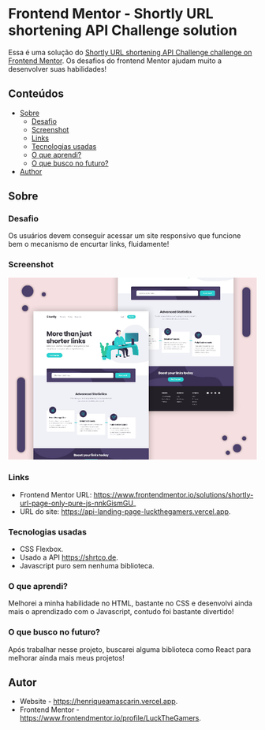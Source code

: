 # Frontend Mentor - Shortly URL shortening API Challenge solution

Essa é uma solução do [Shortly URL shortening API Challenge challenge on Frontend Mentor](https://www.frontendmentor.io/challenges/url-shortening-api-landing-page-2ce3ob-G). Os desafios do frontend Mentor ajudam muito a desenvolver suas habilidades!

## Conteúdos

- [Sobre](#Sobre)
  - [Desafio](#Desafio)
  - [Screenshot](#screenshot)
  - [Links](#links)
  - [Tecnologias usadas](#Tecnologias-usadas)
  - [O que aprendi?](#O-que-aprendi?)
  - [O que busco no futuro?](#O-que-busco-no-futuro?)
- [Author](#Autor)

## Sobre

### Desafio

Os usuários devem conseguir acessar um site responsivo que funcione bem o mecanismo de encurtar links, fluidamente!

### Screenshot

![](./images/design-screenshot.jpg)

### Links

- Frontend Mentor URL: https://www.frontendmentor.io/solutions/shortly-url-page-only-pure-js-nnkGismGU_
- URL do site: https://api-landing-page-luckthegamers.vercel.app.

### Tecnologias usadas

- CSS Flexbox.
- Usado a API https://shrtco.de.
- Javascript puro sem nenhuma biblioteca.

### O que aprendi?

 Melhorei a minha habilidade no HTML, bastante no CSS e desenvolvi ainda mais o aprendizado com o Javascript, contudo foi bastante divertido!

### O que busco no futuro?

Após trabalhar nesse projeto, buscarei alguma biblioteca como React para melhorar ainda mais meus projetos!

## Autor

- Website - https://henriqueamascarin.vercel.app.
- Frontend Mentor - https://www.frontendmentor.io/profile/LuckTheGamers.
